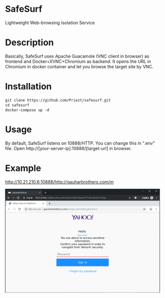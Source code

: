 # SafeSurf
Lightweight Web-browsing Isolation Service

# Description
Basically, SafeSurf uses Apache Guacamole (VNC client in browser) as frontend and Docker+XVNC+Chromium as backend. It opens the URL in Chromium in docker container and let you browse the target site by VNC.

# Installation
```
git clone https://github.com/Priezt/safesurf.git
cd safesurf
docker-compose up -d
```

# Usage
By default, SafeSurf listens on 10888/HTTP. You can change this in ".env" file.
Open http://[your-server-ip]:10888/[target-url] in browser.

# Example
http://10.21.210.6:10888/http://gauharbrothers.com/m

![screenshot](/doc/safesurf-screenshot.png?raw=true "Screenshot")

